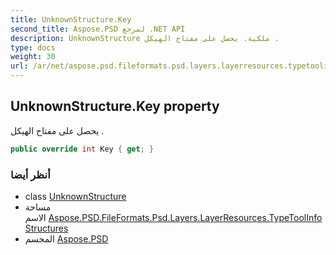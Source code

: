 ```yaml
---
title: UnknownStructure.Key
second_title: Aspose.PSD لمرجع .NET API
description: UnknownStructure ملكية. يحصل على مفتاح الهيكل .
type: docs
weight: 30
url: /ar/net/aspose.psd.fileformats.psd.layers.layerresources.typetoolinfostructures/unknownstructure/key/
---
```

## UnknownStructure.Key property

يحصل على مفتاح الهيكل .

```csharp
public override int Key { get; }
```

### أنظر أيضا

* class [UnknownStructure](../)
* مساحة الاسم [Aspose.PSD.FileFormats.Psd.Layers.LayerResources.TypeToolInfoStructures](../../unknownstructure/)
* المجسم [Aspose.PSD](../../../)



